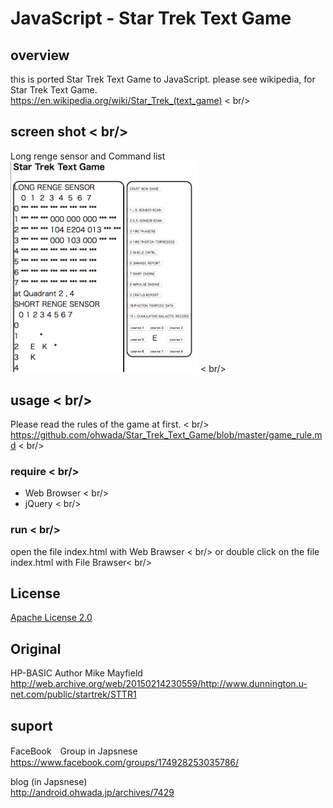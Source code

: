 # JavaScript - Star Trek Text Game

## overview
this is ported Star Trek Text Game to JavaScript.
please see wikipedia, for Star Trek Text Game. <br/>
https://en.wikipedia.org/wiki/Star_Trek_(text_game) < br/>

## screen shot < br/>

Long renge sensor and Command list
<img src="https://github.com/ohwada/Star_Trek_Text_Game/blob/master/javascript/docs/screenshot_javascript.png" width="300" />  < br/>

## usage < br/>
Please read the rules of the game at first.  < br/>
https://github.com/ohwada/Star_Trek_Text_Game/blob/master/game_rule.md < br/>

### require < br/>
- Web Browser < br/>
- jQuery < br/>

### run < br/>
open the file index.html with Web Brawser < br/>
or double click on the file index.html with File Brawser< br/>

## License 
[Apache License 2.0](https://www.apache.org/licenses/LICENSE-2.0)

## Original
HP-BASIC Author Mike Mayfield
http://web.archive.org/web/20150214230559/http://www.dunnington.u-net.com/public/startrek/STTR1

## suport <br/>
FaceBook　Group in Japsnese <br/>
https://www.facebook.com/groups/174928253035786/

blog (in Japsnese) <br/>
http://android.ohwada.jp/archives/7429 <br/>
